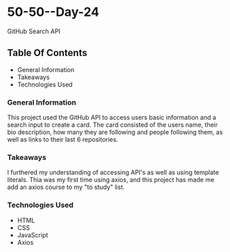 # 50-50--Day-24
GitHub Search API

## Table Of Contents
* General Information
* Takeaways
* Technologies Used


### General Information
This project used the GitHub API to access users basic information and a search input to create a card. The card consisted of the users name, their bio description, how many they are following and people following them, as well as links to their last 6 repositories.

### Takeaways
I furthered my understanding of accessing API's as well as using template literals. Thia was my first time using axios, and this project has made me add an axios course to my "to study" list.

### Technologies Used
* HTML
* CSS
* JavaScript
* Axios